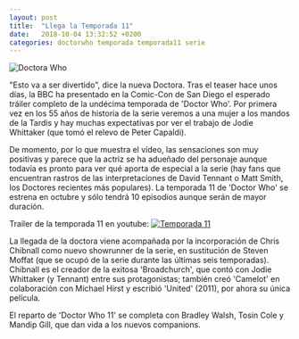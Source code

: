 ```yaml
---
layout: post
title:  "Llega la Temporada 11"
date:   2018-10-04 13:32:52 +0200
categories: doctorwho temporada temporada11 serie
---
```


![Doctora Who](https://i.blogs.es/4bcd09/jodie-whittaker-trailer-doctor-who-temporada-11/1366_2000.jpg)

"Esto va a ser divertido", dice la nueva Doctora. Tras el teaser hace unos días, la BBC ha presentado en la Comic-Con de San Diego el esperado tráiler completo de la undécima temporada de 'Doctor Who'. Por primera vez en los 55 años de historia de la serie veremos a una mujer a los mandos de la Tardis y hay muchas expectativas por ver el trabajo de Jodie Whittaker (que tomó el relevo de Peter Capaldi).

De momento, por lo que muestra el vídeo, las sensaciones son muy positivas y parece que la actriz se ha adueñado del personaje aunque todavía es pronto para ver qué aporta de especial a la serie (hay fans que encuentran rastros de las interpretaciones de David Tennant o Matt Smith, los Doctores recientes más populares). La temporada 11 de 'Doctor Who' se estrena en octubre y sólo tendrá 10 episodios aunque serán de mayor duración.

Trailer de la temporada 11 en youtube:
[![Temporada 11](https://i.ytimg.com/vi/LAlXaryj-5Q/maxresdefault.jpg)](https://youtu.be/FEc-OQ_oqDk "Temporada11")

La llegada de la doctora viene acompañada por la incorporación de Chris Chibnall como nuevo showrunner de la serie, en sustitución de Steven Moffat (que se ocupó de la serie durante las últimas seis temporadas). Chibnall es el creador de la exitosa 'Broadchurch', que contó con Jodie Whittaker (y Tennant) entre sus protagonistas; también creó 'Camelot' en colaboración con Michael Hirst y escribió 'United' (2011), por ahora su única película.

El reparto de 'Doctor Who 11' se completa con Bradley Walsh, Tosin Cole y Mandip Gill, que dan vida a los nuevos companions.
